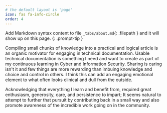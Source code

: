 ```yaml
---
# the default layout is 'page'
icon: fas fa-info-circle
order: 4
---
```


Add Markdown syntax content to file `_tabs/about.md`{: .filepath } and it will show up on this page.
{: .prompt-tip }
 
Compiling small chunks of knowledge into a practical and logical article is an organic motivator for engaging in technical documentation. Usable technical documentation is something I need and want to create as part of my continuous learning in Cyber and Information Security. Sharing is caring isn't it and few things are more rewarding than imbuing knowledge and choice and control in others. I think this can add an engaging emotional element to what often looks clinical and dull from the outside.

Acknowledging that everything I learn and benefit from, required great enthusiasm, generosity, care, and persistence to impart; It seems natural to attempt to further that pursuit by contributing back in a small way and also promote awareness of the incredible work going on in the community.
